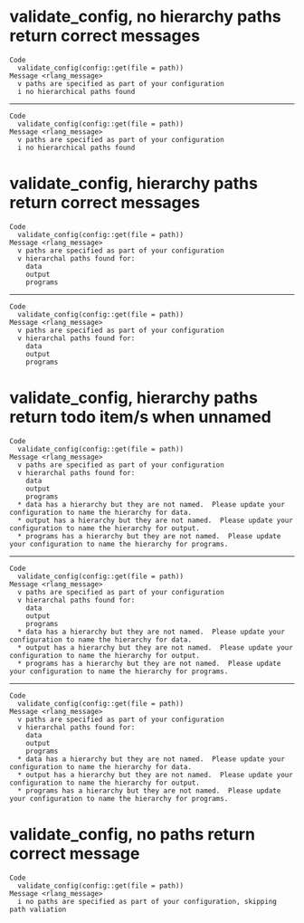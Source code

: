 # validate_config, no hierarchy paths return correct messages

    Code
      validate_config(config::get(file = path))
    Message <rlang_message>
      v paths are specified as part of your configuration
      i no hierarchical paths found

---

    Code
      validate_config(config::get(file = path))
    Message <rlang_message>
      v paths are specified as part of your configuration
      i no hierarchical paths found

# validate_config, hierarchy paths return correct messages

    Code
      validate_config(config::get(file = path))
    Message <rlang_message>
      v paths are specified as part of your configuration
      v hierarchal paths found for:
        data
        output
        programs

---

    Code
      validate_config(config::get(file = path))
    Message <rlang_message>
      v paths are specified as part of your configuration
      v hierarchal paths found for:
        data
        output
        programs

# validate_config, hierarchy paths return todo item/s when unnamed

    Code
      validate_config(config::get(file = path))
    Message <rlang_message>
      v paths are specified as part of your configuration
      v hierarchal paths found for:
        data
        output
        programs
      * data has a hierarchy but they are not named.  Please update your configuration to name the hierarchy for data.
      * output has a hierarchy but they are not named.  Please update your configuration to name the hierarchy for output.
      * programs has a hierarchy but they are not named.  Please update your configuration to name the hierarchy for programs.

---

    Code
      validate_config(config::get(file = path))
    Message <rlang_message>
      v paths are specified as part of your configuration
      v hierarchal paths found for:
        data
        output
        programs
      * data has a hierarchy but they are not named.  Please update your configuration to name the hierarchy for data.
      * output has a hierarchy but they are not named.  Please update your configuration to name the hierarchy for output.
      * programs has a hierarchy but they are not named.  Please update your configuration to name the hierarchy for programs.

---

    Code
      validate_config(config::get(file = path))
    Message <rlang_message>
      v paths are specified as part of your configuration
      v hierarchal paths found for:
        data
        output
        programs
      * data has a hierarchy but they are not named.  Please update your configuration to name the hierarchy for data.
      * output has a hierarchy but they are not named.  Please update your configuration to name the hierarchy for output.
      * programs has a hierarchy but they are not named.  Please update your configuration to name the hierarchy for programs.

# validate_config, no paths return correct message

    Code
      validate_config(config::get(file = path))
    Message <rlang_message>
      i no paths are specified as part of your configuration, skipping path valiation

